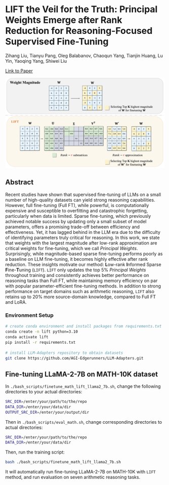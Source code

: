 # LIFT the Veil for the Truth: Principal Weights Emerge after Rank Reduction for Reasoning-Focused Supervised Fine-Tuning

Zihang Liu, Tianyu Pang, Oleg Balabanov, Chaoqun Yang, Tianjin Huang, Lu Yin, Yaoqing Yang, Shiwei Liu

[Link to Paper](https://arxiv.org/abs/2506.00772)

![system](assets/ICML_LIFT_teaser.png)

## Abstract

Recent studies have shown that supervised fine-tuning of LLMs on a small number of high-quality datasets can yield strong reasoning capabilities. However, full fine-tuning (Full FT), while powerful, is computationally expensive and susceptible to overfitting and catastrophic forgetting, particularly when data is limited. Sparse fine-tuning, which previously achieved notable success by updating only a small subset of model parameters, offers a promising trade-off between efficiency and effectiveness. Yet, it has lagged behind in the LLM era due to the difficulty of identifying parameters truly critical for reasoning. In this work, we state that weights with the largest magnitude after low-rank approximation are critical weights for fine-tuning, which we call *Principal Weights*. Surprisingly, while magnitude-based sparse fine-tuning performs poorly as a baseline on LLM fine-tuning, it becomes highly effective after rank reduction. These insights motivate our method: **L**ow-rank **I**nformed Sparse **F**ine-**T**uning ($\texttt{LIFT}$). $\texttt{LIFT}$ only updates the top 5% *Principal Weights* throughout training and consistently achieves better performance on reasoning tasks than Full FT, while maintaining memory efficiency on par with popular parameter-efficient fine-tuning methods.  In addition to strong performance on target domains such as arithmetic reasoning, $\texttt{LIFT}$ also retains up to 20% more source-domain knowledge, compared to Full FT and LoRA.

### Environment Setup
```bash
# create conda environment and install packages from requirements.txt
conda create -n lift python=3.10
conda activate lift
pip install -r requirements.txt

# install LLM-Adapters repository to obtain datasets
git clone https://github.com/AGI-Edgerunners/LLM-Adapters.git
```

## Fine-tuning LLaMA-2-7B on MATH-10K dataset
In ```./bash_scripts/finetune_math_lift_llama2_7b.sh```, change the following directories to your actual directories:
```bash
SRC_DIR=/enter/your/path/to/the/repo
DATA_DIR=/enter/your/data/dir
OUTPUT_SRC_DIR=/enter/your/output/dir
```
Then in ```./bash_scripts/eval_math.sh```, change corresponding directories to actual directories:
```bash
SRC_DIR=/enter/your/path/to/the/repo
DATA_DIR=/enter/your/data/dir
```
Then, run the training script:
```bash
bash ./bash_scripts/finetune_math_lift_llama2_7b.sh
```
It will automatically run fine-tuning LLaMA-2-7B on MATH-10K with `LIFT` method, and run evaluation on seven arithmetic reasoning tasks.